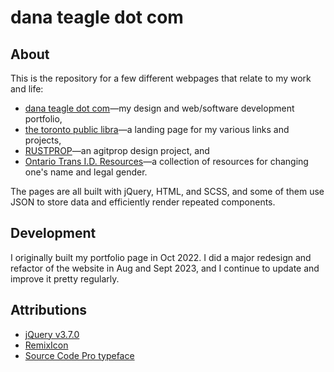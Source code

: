 # dana teagle dot com

## About
This is the repository for a few different webpages that relate to my work and life:
- [dana teagle dot com](https://danateagle.com)—my design and web/software development portfolio,
- [the toronto public libra](https://danateagle.com/tpl)—a landing page for my various links and projects,
- [RUSTPROP](https://danateagle.com/rustprop)—an agitprop design project, and 
- [Ontario Trans I.D. Resources](https://danateagle.com/trans-id)—a collection of resources for changing one's name and legal gender.

The pages are all built with jQuery, HTML, and SCSS, and some of them use JSON to store data and efficiently render repeated components.

## Development
I originally built my portfolio page in Oct 2022. I did a major redesign and refactor of the website in Aug and Sept 2023, and I continue to update and improve it pretty regularly.

## Attributions
- [jQuery v3.7.0](https://jquery.com/)
- [RemixIcon](https://remixicon.com/)
- [Source Code Pro typeface](https://fonts.google.com/specimen/Source+Code+Pro)